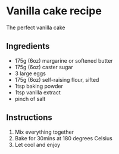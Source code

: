 # Vanilla cake recipe
The perfect vanilla cake

## Ingredients
- 175g (6oz) margarine or softened butter
- 175g (6oz) caster sugar
- 3 large eggs
- 175g (6oz) self-raising flour, sifted
- 1tsp baking powder
- 1tsp vanilla extract
- pinch of salt

## Instructions

1. Mix everything together
2. Bake for 30mins at 180 degrees Celsius
3. Let cool and enjoy